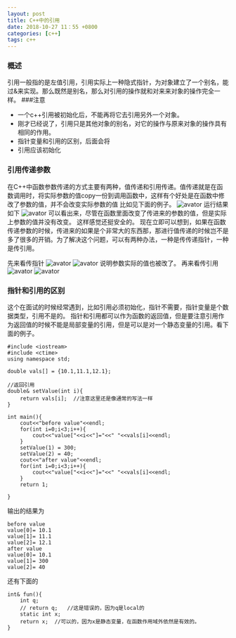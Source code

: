 ```yaml
---
layout: post
title: C++中的引用
date: 2018-10-27 11：55 +0800
categories: [c++]
tags: c++
---
```

<!--more-->

### 概述
引用一般指的是左值引用，引用实际上一种隐式指针，为对象建立了一个别名，能过&来实现。那么既然是别名，那么对引用的操作就和对来来对象的操作完全一样。
###注意
* 一个c++引用被初始化后，不能再将它去引用另外一个对象。
* 刚才已经说了，引用只是其他对象的别名，对它的操作与原来对象的操作具有相同的作用。
* 指针变量和引用的区别，后面会将
* 引用应该初始化
### 引用传递参数
在C++中函数参数传递的方式主要有两种，值传递和引用传递。值传递就是在函数调用时，将实际参数的值copy一份到调用函数中，这样有个好处是在函数中修改了参数的值，并不会改变实际参数的值
比如见下面的例子。
![avator](/images/reference1.png)
运行结果如下
![avator](/images/reference2.png)
可以看出来，尽管在函数里面改变了传进来的参数的值，但是实际上参数的值并没有改变。
这样感觉还挺安全的。
现在立即可以想到，如果在函数传递参数的时候，传进来的如果是个非常大的东西那，那进行值传递的时候岂不是多了很多的开销。为了解决这个问题，可以有两种办法，一种是传传递指针，一种是传引用。

先来看传指针
![avator](/images/reference3.png)
![avator](/images/reference4.png)
说明参数实际的值也被改了。
再来看传引用
![avator](/images/reference6.png)
![avator](/images/reference5.png)

### 指针和引用的区别
这个在面试的时候经常遇到，比如引用必须初始化，指针不需要，指针变量是个数据类型，引用不是的。
指针和引用都可以作为函数的返回值，但是要注意引用作为返回值的时候不能是局部变量的引用，但是可以是对一个静态变量的引用。看下面的例子。
```
#include <iostream>
#include <ctime>
using namespace std;

double vals[] = {10.1,11.1,12.1};

//返回引用
double& setValue(int i){
    return vals[i];  //注意这里还是像通常的写法一样
}

int main(){
    cout<<"before value"<<endl;
    for(int i=0;i<3;i++){
        cout<<"value["<<i<<"]="<<" "<<vals[i]<<endl;
    }
    setValue(1) = 300;
    setValue(2) = 40;
    cout<<"after value"<<endl;
    for(int i=0;i<3;i++){
        cout<<"value["<<i<<"]="<<" "<<vals[i]<<endl;
    }
    return 1;

}

```
输出的结果为
```
before value
value[0]= 10.1
value[1]= 11.1
value[2]= 12.1
after value
value[0]= 10.1
value[1]= 300
value[2]= 40
```
还有下面的
```
int& fun(){
    int q;
    // return q;   //这是错误的，因为q是local的
    static int x;
    return x;  //可以的，因为x是静态变量，在函数作用域外依然是有效的。
}
```

